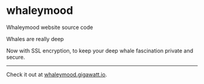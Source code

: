 # whaleymood

Whaleymood website source code

Whales are really deep

Now with SSL encryption, to keep your deep whale fascination private and secure. 

---

Check it out at [whaleymood.gigawatt.io](https://whaleymood.gigawatt.io/).

